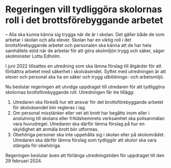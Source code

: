 # Regeringen vill tydliggöra skolornas roll i det brottsförebyggande arbetet

– Alla ska kunna känna sig trygga när de är i skolan. Det gäller både de som arbetar i skolan och alla elever. Skolan har en viktig roll i det brottsförebyggande arbetet och personalen ska känna att de har hela samhällets stöd när de arbetar för att göra skolmiljön trygg och säker, säger skolminister Lotta Edholm.

I juni 2022 tillsattes en utredning som ska lämna förslag till åtgärder för att förbättra arbetet med säkerhet i skolväsendet. Syftet med utredningen är att elever och personal ska ha en säker och trygg utbildnings- och arbetsmiljö.

Nu beslutar regeringen att utvidga uppdraget till utredaren för att tydliggöra skolornas brottsförebyggande roll. Utredningen får tre tillägg:

1. Utredaren ska föreslå hur ett ansvar för det brottsförebyggande arbetet för skolväsendet bör regleras i lag.
2. Om personal misstänker eller vet att brott har begåtts inom eller i anslutning till skolans eller fritidshemmets verksamhet ska polisanmälan vara huvudregel. Utredaren ska därför lämna förslag på hur en skyldighet att anmäla brott bör utformas.
3. Obehöriga personer ska inte uppehålla sig i skolan eller på skolområdet. Utredaren ska därför lämna förslag som tydliggör att skolor ska vara stängda för obehöriga.

Regeringen beslutar även att förlänga utredningstiden för uppdraget till den 29 februari 2024.
